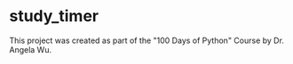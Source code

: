 # study_timer
This project was created as part of the "100 Days of Python" Course by Dr. Angela Wu.
